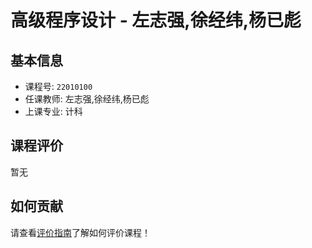 # 高级程序设计 - 左志强,徐经纬,杨已彪

## 基本信息

- 课程号: `22010100`
- 任课教师: 左志强,徐经纬,杨已彪
- 上课专业: 计科

## 课程评价

暂无

## 如何贡献

请查看[评价指南](../how-to-comment.md)了解如何评价课程！
